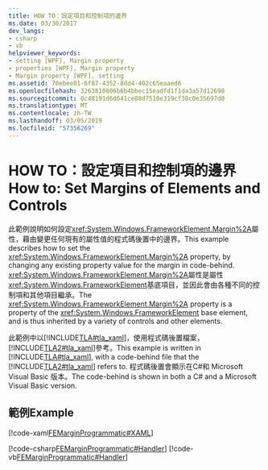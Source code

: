```yaml
---
title: HOW TO：設定項目和控制項的邊界
ms.date: 03/30/2017
dev_langs:
- csharp
- vb
helpviewer_keywords:
- setting [WPF], Margin property
- properties [WPF], Margin property
- Margin property [WPF], setting
ms.assetid: 70ebee01-6f87-4352-8dd4-402c65eaaed6
ms.openlocfilehash: 3263810806b6b4bbec15eadfd1f1da3a57d12698
ms.sourcegitcommit: 0c48191d6d641ce88d7510e319cf38c0e35697d0
ms.translationtype: MT
ms.contentlocale: zh-TW
ms.lasthandoff: 03/05/2019
ms.locfileid: "57356269"
---
```

# <a name="how-to-set-margins-of-elements-and-controls"></a><span data-ttu-id="bb798-102">HOW TO：設定項目和控制項的邊界</span><span class="sxs-lookup"><span data-stu-id="bb798-102">How to: Set Margins of Elements and Controls</span></span>
<span data-ttu-id="bb798-103">此範例說明如何設定<xref:System.Windows.FrameworkElement.Margin%2A>屬性，藉由變更任何現有的屬性值的程式碼後置中的邊界。</span><span class="sxs-lookup"><span data-stu-id="bb798-103">This example describes how to set the <xref:System.Windows.FrameworkElement.Margin%2A> property, by changing any existing property value for the margin in code-behind.</span></span> <span data-ttu-id="bb798-104"><xref:System.Windows.FrameworkElement.Margin%2A>屬性是屬性<xref:System.Windows.FrameworkElement>基底項目，並因此會由各種不同的控制項和其他項目繼承。</span><span class="sxs-lookup"><span data-stu-id="bb798-104">The <xref:System.Windows.FrameworkElement.Margin%2A> property is a property of the <xref:System.Windows.FrameworkElement> base element, and is thus inherited by a variety of controls and other elements.</span></span>  
  
 <span data-ttu-id="bb798-105">此範例中以[!INCLUDE[TLA#tla_xaml](../../../../includes/tlasharptla-xaml-md.md)]，使用程式碼後置檔案，[!INCLUDE[TLA2#tla_xaml](../../../../includes/tla2sharptla-xaml-md.md)]參考。</span><span class="sxs-lookup"><span data-stu-id="bb798-105">This example is written in [!INCLUDE[TLA#tla_xaml](../../../../includes/tlasharptla-xaml-md.md)], with a code-behind file that the [!INCLUDE[TLA2#tla_xaml](../../../../includes/tla2sharptla-xaml-md.md)] refers to.</span></span> <span data-ttu-id="bb798-106">程式碼後置會顯示在C#和 Microsoft Visual Basic 版本。</span><span class="sxs-lookup"><span data-stu-id="bb798-106">The code-behind is shown in both a C# and a Microsoft Visual Basic version.</span></span>  
  
## <a name="example"></a><span data-ttu-id="bb798-107">範例</span><span class="sxs-lookup"><span data-stu-id="bb798-107">Example</span></span>  
 [!code-xaml[FEMarginProgrammatic#XAML](~/samples/snippets/csharp/VS_Snippets_Wpf/FEMarginProgrammatic/CSharp/default.xaml#xaml)]  
  
 [!code-csharp[FEMarginProgrammatic#Handler](~/samples/snippets/csharp/VS_Snippets_Wpf/FEMarginProgrammatic/CSharp/default.xaml.cs#handler)]
 [!code-vb[FEMarginProgrammatic#Handler](~/samples/snippets/visualbasic/VS_Snippets_Wpf/FEMarginProgrammatic/VisualBasic/default.xaml.vb#handler)]
